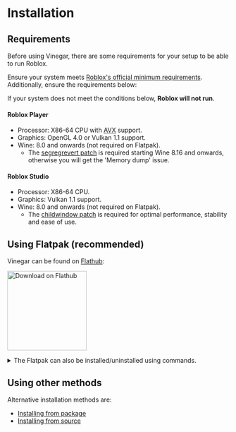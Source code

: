 # Installation

## Requirements

Before using Vinegar, there are some requirements for your setup to be able to run Roblox.

Ensure your system meets [Roblox's official minimum requirements](https://en.help.roblox.com/hc/en-us/articles/203312800). Additionally, ensure the requirements below:

<div class="warning">

If your system does not meet the conditions below, **Roblox will not run**.

</div>

#### Roblox Player

- Processor: X86-64 CPU with [AVX](/Troubleshooting/index.md#checking-avx-compatibility) support.
- Graphics: OpenGL 4.0 or Vulkan 1.1 support.
- Wine: 8.0 and onwards (not required on Flatpak).
  - The [segregrevert patch](https://github.com/flathub/io.github.vinegarhq.Vinegar/blob/master/patches/wine/segregrevert.patch) is required starting Wine 8.16 and onwards, otherwise you will get the 'Memory dump' issue.

#### Roblox Studio

- Processor: X86-64 CPU.
- Graphics: Vulkan 1.1 support.
- Wine: 8.0 and onwards (not required on Flatpak).
  - The [childwindow patch](https://github.com/flathub/io.github.vinegarhq.Vinegar/blob/master/patches/wine/childwindow.patch) is required for optimal performance, stability and ease of use.

## Using Flatpak (recommended)

Vinegar can be found on [Flathub](https://flathub.org/apps/org.vinegarhq.Vinegar):

<a href="https://flathub.org/apps/org.vinegarhq.Vinegar"><img width="180" alt="Download on Flathub" src="https://dl.flathub.org/assets/badges/flathub-badge-en.png"/></a>

<details>
<summary>The Flatpak can also be installed/uninstalled using commands.</summary>

**To install:**

```console
$ flatpak install flathub org.vinegarhq.Vinegar
$ flatpak run org.vinegarhq.Vinegar
```

**To uninstall:**

```console
$ flatpak uninstall --delete-data org.vinegarhq.Vinegar
```

</details>

## Using other methods

Alternative installation methods are:

- [Installing from package](guides/package.md)
- [Installing from source](guides/source.md)
<!-- - [Installing from Snap](guides/snap.md) -->
